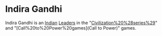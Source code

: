 # Indira Gandhi

Indira Gandhi is an [Indian](Indian) [Leaders](leader) in the "[Civilization%20%28series%29](Civilization)" and "[Call%20to%20Power%20games](Call to Power)" games.